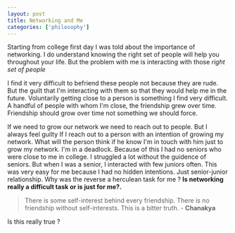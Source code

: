 ```yaml
---
layout: post
title: Networking and Me
categories: ['philosophy']
---
```


 Starting from college first day I was told about the importance of networking. I do understand knowing the right set of people will help you throughout your life. But the problem with me is interacting with those *right set of people*

 I find it very difficult to befriend these people not because they are rude. But the guilt that I'm interacting with them so that they would help me in the future. Voluntarily getting close to a person is something I find very difficult. A handful of people with whom I'm close, the friendship grew over time. Friendship should grow over time not something we should force. 
 
 If we need to grow our network we need to reach out to people. But I always feel guilty If I reach out to a person with an intention of growing my network.  What will the person think if he know I'm in touch with him just to grow my network. I'm in a deadlock. Because of this I had no seniors who were close to me in college. I struggled a lot without the guidence of seniors. But when I was a senior, I interacted with few juniors often. This was very easy for me because I had no hidden intentions. Just senior-junior relationship. Why was the reverse  a herculean task for me ?  **Is networking really a difficult task or is just for me?.**

 >  There is some self-interest behind every friendship. There is no friendship without self-interests. This is a bitter truth. - **Chanakya**

Is this really true ?